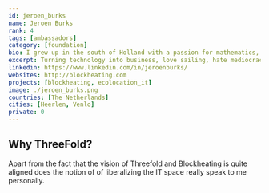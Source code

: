 ```yaml
---
id: jeroen_burks
name: Jeroen Burks
rank: 4
tags: [ambassadors]
category: [foundation]
bio: I grew up in the south of Holland with a passion for mathematics, physics and business. After spending some time on the TU in Delft I switched to Business administration, because I think the link between technology and business is the holy grail :). Did some jobs/companies after that and ended up trading hardware from datacenters. This gave me an insight in the energy use of these datacenters, so now I'm using the waste energy as a heating source. Vacation often revolves around sports, weather it is Skiing, sailing or golf. Expecting to be father in June. Ambassador fell in love with Threefold So I’m active in the datacenter / renewable energy sector. Next to that I’m an enthusiast about the opportunities that Blockchain can bring us, apart from the transfer of money. I think Threefold is a nice intersection between my working field and interests. In my work I come across a lot of people who are working on projects, where they need to be facilitated with a digital infrastructure like VM’s and Kubernetes. In part we can accommodate them with the necessary services, but services like geo redundancy is something we cannot offer at the moment without the help of a platform like threefold. Next to that it might be an interesting administration and virtualization tool. 
excerpt: Turning technology into business, love sailing, hate mediocracy.
linkedin: https://www.linkedin.com/in/jeroenburks/
websites: http://blockheating.com
projects: [blockheating, ecolocation_it]
image: ./jeroen_burks.png
countries: [The Netherlands]
cities: [Heerlen, Venlo]
private: 0
---
```


## Why ThreeFold?

Apart from the fact that the vision of Threefold and Blockheating is quite aligned does the notion of of liberalizing the IT space really speak to me personally.
